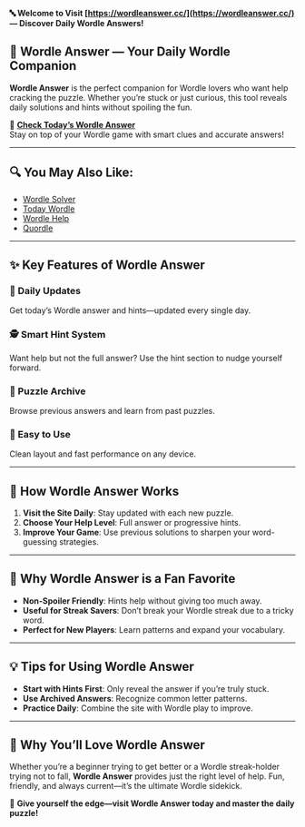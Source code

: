 **🔤 Welcome to Visit [https://wordleanswer.cc/](https://wordleanswer.cc/) — Discover Daily Wordle Answers!**

## 🧠 Wordle Answer — Your Daily Wordle Companion

**Wordle Answer** is the perfect companion for Wordle lovers who want help cracking the puzzle. Whether you’re stuck or just curious, this tool reveals daily solutions and hints without spoiling the fun.

🎯 **[Check Today’s Wordle Answer](https://wordleanswer.cc/)**  
Stay on top of your Wordle game with smart clues and accurate answers!

---

## 🔍 You May Also Like:

- [Wordle Solver](https://wordlesolver.cc/)
- [Today Wordle](https://todaywordle.org/)
- [Wordle Help](https://wordlehelp.me/)
- [Quordle](https://quordle.cc/)

---

## ✨ Key Features of Wordle Answer

### 📅 Daily Updates  
Get today’s Wordle answer and hints—updated every single day.

### 🕵️ Smart Hint System  
Want help but not the full answer? Use the hint section to nudge yourself forward.

### 🧩 Puzzle Archive  
Browse previous answers and learn from past puzzles.

### 📱 Easy to Use  
Clean layout and fast performance on any device.

---

## 🧩 How Wordle Answer Works

1. **Visit the Site Daily**: Stay updated with each new puzzle.
2. **Choose Your Help Level**: Full answer or progressive hints.
3. **Improve Your Game**: Use previous solutions to sharpen your word-guessing strategies.

---

## 🌟 Why Wordle Answer is a Fan Favorite

- **Non-Spoiler Friendly**: Hints help without giving too much away.
- **Useful for Streak Savers**: Don’t break your Wordle streak due to a tricky word.
- **Perfect for New Players**: Learn patterns and expand your vocabulary.

---

## 💡 Tips for Using Wordle Answer

- **Start with Hints First**: Only reveal the answer if you’re truly stuck.
- **Use Archived Answers**: Recognize common letter patterns.
- **Practice Daily**: Combine the site with Wordle play to improve.

---

## 💖 Why You’ll Love Wordle Answer

Whether you’re a beginner trying to get better or a Wordle streak-holder trying not to fall, **Wordle Answer** provides just the right level of help. Fun, friendly, and always current—it’s the ultimate Wordle sidekick.

🧩 **Give yourself the edge—visit Wordle Answer today and master the daily puzzle!**
